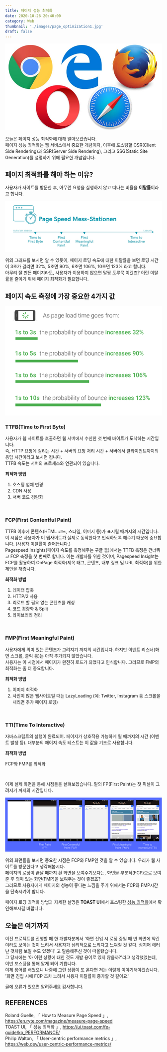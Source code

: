 ```yaml
---
title: 페이지 성능 최적화
date: 2020-10-26 20:40:00
category: Web
thumbnail: './images/page_optimization1.jpg'
draft: false
---
```


![page_optimization1](./images/page_optimization1.jpg)

오늘은 페이지 성능 최적화에 대해 알아보겠습니다.   
페이지 성능 최적화는 웹 서비스에서 중요한 개념이자, 이후에 포스팅할 CSR(Client Side Rendering)과 SSR(Server Side Rendering), 그리고 SSG(Static Site Generation)를 설명하기 위해 필요한 개념입니다.

## 페이지 최적화를 해야 하는 이유?
사용자가 사이트를 방문한 후, 아무런 요청을 실행하지 않고 떠나는 비율을 **이탈률**이라고 합니다.

![page_optimization2](./images/page_optimization2.jpg)

위의 그래프를 보시면 알 수 있듯이, 페이지 로딩 속도에 대한 이탈률을 보면 로딩 시간이 3초가 걸리면 32%, 5초면 90%, 6초면 106%, 10초면 123% 라고 합니다.   
아무리 잘 만든 페이지라도, 사용자가 이용하지 않으면 말짱 도루묵 이겠죠? 이런 이탈률을 줄이기 위해 페이지 최적화가 필요합니다.


## 페이지 속도 측정에 가장 중요한 4가지 값
![page_optimization3](./images/page_optimization3.png)

### TTFB(Time to First Byte)
사용자가 웹 사이트를 호출하면 웹 서버에서 수신한 첫 번째 바이트가 도착하는 시간입니다.  
즉, HTTP 요청에 걸리는 시간 + 서버의 요청 처리 시간 + 서버에서 클라이언트까지의 응답 시간이라고 보시면 됩니다.  
TTFB 속도는 서버의 프로세스와 연관되어 있습니다.

**최적화 방법**

1. 호스팅 업체 변경
2. CDN 사용
3. 서버 코드 경량화

<br/>

### FCP(First Contentful Paint)

TTFB 이후에 콘텐츠(HTML 코드, 스타일, 이미지 등)가 표시될 때까지의 시간입니다.   
이 시점은 사용자가 이 웹사이트가 실제로 동작한다고 인식하도록 해주기 때문에 중요합니다. (사용자 이탈률이 줄어듭니다.)   
Pagespeed Insights(페이지 속도를 측정해주는 구글 툴)에서는 TTFB 측정은 건너뛰고 FCP 측정을 첫 번째로 합니다. 이는 개발자를 위한 것이며, Pagespeed Insight는 FCP를 활용하여 OnPage 최적화(제목 태그, 콘텐츠, 내부 링크 및 URL 최적화)를 위한 제안을 해줍니다.   


**최적화 방법**
1. 데이터 압축
2. HTTP/2 사용
3. 리로드 할 필요 없는 콘텐츠를 캐싱
4. 코드 경량화 & Split
5. 라이브러리 정리

<br/>

### FMP(First Meaningful Paint)

사용자에게 의미 있는 콘텐츠가 그려지기 까지의 시간입니다. 하지만 이벤트 리스너(화면 스크롤, 클릭 등)는 아직 추가되지 않았습니다.   
사용자는 이 시점에서 페이지가 완전히 로드가 되었다고 인식합니다. 그러므로 FMP의 최적화는 좀 더 중요합니다.


**최적화 방법**
1. 이미지 최적화
2. 사진이 많은 웹사이트일 때는 LazyLoading (예: Twitter, Instagram 등 스크롤을 내리면 추가 페이지 로딩)

<br/>

### TTI(Time To Interactive)

자바스크립트의 실행이 완료되어. 페이지가 상호작용 가능하게 될 때까지의 시간 (이벤트 발생 등).
대부분의 페이지 속도 테스트는 이 값을 기초로 사용합니다.


**최적화 방법**

FCP와 FMP를 최적화

<br/>

이제 실제 화면을 통해 시점들을 살펴보겠습니다. 밑의 FP(First Paint)는 첫 픽셀이 그려지기 까지의 시간입니다.

![page_optimization4](./images/page_optimization4.png)

위의 화면들을 보시면 중요한 시점은 FCP와 FMP인 것을 알 수 있습니다. 우리가 웹 사이트를 방문한다고 생각해봅시다.  
페이지의 로딩이 끝날 때까지 흰 화면을 보여주기보다는, 화면을 부분적(FCP)으로 보여준 후 의미 있는 화면(FMP)을 보여주는 것이 좋겠죠?  
그러므로 사용자에게 페이지의 성능이 좋다는 느낌을 주기 위해서는 FCP와 FMP시간을 단축시켜야 합니다.


페이지 로딩 최적화 방법과 자세한 설명은 **TOAST UI**에서 포스팅한 [성능 최적화](https://ui.toast.com/fe-guide/ko_PERFORMANCE/)에서 확인해보시길 바랍니다.


## 오늘은 여기까지
이전 프로젝트를 진행할 때 한 개발자분께서 '화면 진입 시 로딩 중일 때 빈 화면에 약간이라도 보이는 것이 느려서 사용자가 심리적으로 느리다고 느껴질 것 같다. 
심지어 에러난 것처럼 보일 수도 있겠다' 고 말씀해주신 것이 떠올랐습니다.  
그 당시에는 '아 이런 상황에 대한 것도 개발 용어로 있지 않을까?'라고 생각했었는데, 이번 포스팅을 통해 알게 되어 기쁩니다.  
이제 용어를 배웠으니 나중에 그런 상황이 또 온다면 저는 이렇게 이야기해야겠습니다.
'화면 진입 시에 FCP 조차 느려서 사용자 이탈률이 증가할 것 같아요.'



글에 오류가 있으면 알려주세요 감사합니다.

## REFERENCES

Roland Guelle, 「 How to Measure Page Speed 」, https://en.ryte.com/magazine/measure-page-speed  
TOAST UI, 「 성능 최적화 」, https://ui.toast.com/fe-guide/ko_PERFORMANCE/  
Philip Walton, 「 User-centric performance metrics 」, https://web.dev/user-centric-performance-metrics/
